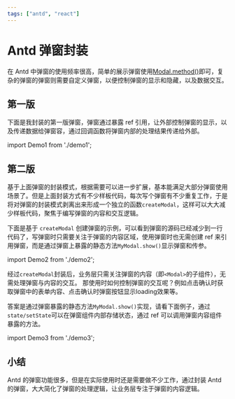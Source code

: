 ```yaml
---
tags: ["antd", "react"]
---
```


# Antd 弹窗封装

在 Antd 中弹窗的使用频率很高，简单的展示弹窗使用[Modal.method()](<https://4x.ant.design/components/modal-cn/#Modal.method()>)即可，复杂的弹窗的弹窗则需要自定义弹窗，以便控制弹窗的显示和隐藏，以及数据交互。

## 第一版

下面是我封装的第一版弹窗，弹窗通过暴露 ref 引用，让外部控制弹窗的显示，以及传递数据给弹窗容，通过回调函数将弹窗内部的处理结果传递给外部。

import Demo1 from './demo1';

<Demo1/>


## 第二版

基于上面弹窗的封装模式，根据需要可以进一步扩展，基本能满足大部分弹窗使用场景了。但是上面封装方式有不少样板代码，每次写个弹窗有不少重复工作，于是将对弹窗的封装模式剥离出来形成一个独立的函数`createModal`，这样可以大大减少样板代码，聚焦于编写弹窗的内容和交互逻辑。

下面是基于 `createModal` 创建弹窗的示例，可以看到弹窗的源码已经减少到一行代码了，写弹窗时只需要关注于弹窗的内容区域，使用弹窗时也无需创建 ref 来引用弹窗，而是通过弹窗上暴露的静态方法`MyModal.show()`显示弹窗和传参。

import Demo2 from './demo2';

<Demo2/>

经过`createModal`封装后，业务层只需关注弹窗的内容（即`<Modal>`的子组件），无需处理弹窗与内容的交互。 那使用时如何控制弹窗的交互呢？例如点击确认时获取弹窗中的表单内容、点击确认时弹窗按钮显示loading效果等。

答案是通过弹窗暴露的静态方法`MyModal.show()`实现，请看下面例子，通过 `state/setState`可以在弹窗组件内部存储状态，通过 ref 可以调用弹窗内容组件暴露的方法。

import Demo3 from './demo3';

<Demo3/>

## 小结

Antd 的弹窗功能很多，但是在实际使用时还是需要做不少工作，通过封装 Antd 的弹窗，大大简化了弹窗的处理逻辑，让业务层专注于弹窗的内容逻辑。